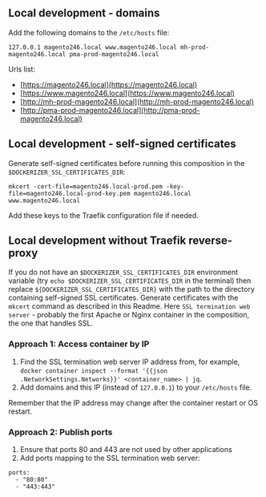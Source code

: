 ## Local development - domains ##

Add the following domains to the `/etc/hosts` file:

```shell
127.0.0.1 magento246.local www.magento246.local mh-prod-magento246.local pma-prod-magento246.local
```

Urls list:
- [https://magento246.local](https://magento246.local) 
- [https://www.magento246.local](https://www.magento246.local) 
- [http://mh-prod-magento246.local](http://mh-prod-magento246.local) 
- [http://pma-prod-magento246.local](http://pma-prod-magento246.local)


## Local development - self-signed certificates ##

Generate self-signed certificates before running this composition in the `$DOCKERIZER_SSL_CERTIFICATES_DIR`:

```shell
mkcert -cert-file=magento246.local-prod.pem -key-file=magento246.local-prod-key.pem magento246.local www.magento246.local
```

Add these keys to the Traefik configuration file if needed.


## Local development without Traefik reverse-proxy ##

If you do not have an `$DOCKERIZER_SSL_CERTIFICATES_DIR` environment variable (try `echo $DOCKERIZER_SSL_CERTIFICATES_DIR` in the terminal) then replace `${DOCKERIZER_SSL_CERTIFICATES_DIR}` with the path to the directory containing self-signed SSL certificates.
Generate certificates with the `mkcert` command as described in this Readme.
Here `SSL termination web server` - probably the first Apache or Nginx container in the composition, the one that handles SSL.

### Approach 1: Access container by IP ###

1. Find the SSL termination web server IP address from, for example, `docker container inspect --format '{{json .NetworkSettings.Networks}}' <container_name> | jq`.
2. Add domains and this IP (instead of `127.0.0.1`) to your `/etc/hosts` file.

Remember that the IP address may change after the container restart or OS restart.

### Approach 2: Publish ports ###

1. Ensure that ports 80 and 443 are not used by other applications
2. Add ports mapping to the SSL termination web server:
```
ports:
  - "80:80"
  - "443:443"
```
